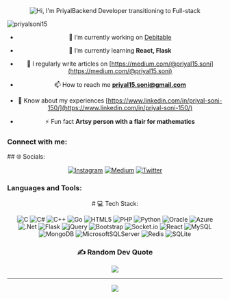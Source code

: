 <center><img src="https://i.imgur.com/drFdRem.png" alt="Hi, I'm Priyal" height="></center>
<h3 align="center">Backend Developer transitioning to Full-stack</h3>

<p align="left"> <img src="https://komarev.com/ghpvc/?username=priyalsoni15&label=Profile%20views&color=0e75b6&style=flat" alt="priyalsoni15" /> </p>

- 🔭 I’m currently working on [Debitable](https://github.com/Debitable)

- 🌱 I’m currently learning **React, Flask**

- 📝 I regularly write articles on [https://medium.com/@priyal15.soni](https://medium.com/@priyal15.soni)

- 📫 How to reach me **priyal15.soni@gmail.com**

- 📄 Know about my experiences [https://www.linkedin.com/in/priyal-soni-150/](https://www.linkedin.com/in/priyal-soni-150/)

- ⚡ Fun fact **Artsy person with a flair for mathematics**

<h3 align="left">Connect with me:</h3>
<p align="left">
## 🌐 Socials:
  
[![Instagram](https://img.shields.io/badge/Instagram-%23E4405F.svg?logo=Instagram&logoColor=white)](https://instagram.com/priyalsoni15) [![Medium](https://img.shields.io/badge/Medium-12100E?logo=medium&logoColor=white)](https://medium.com/@priyalsoni15) [![Twitter](https://img.shields.io/badge/Twitter-%231DA1F2.svg?logo=Twitter&logoColor=white)](https://twitter.com/priyalsoni98) 
</p>

<h3 align="left">Languages and Tools:</h3>
# 💻 Tech Stack:
  
![C](https://img.shields.io/badge/c-%2300599C.svg?style=for-the-badge&logo=c&logoColor=white) ![C#](https://img.shields.io/badge/c%23-%23239120.svg?style=for-the-badge&logo=c-sharp&logoColor=white) ![C++](https://img.shields.io/badge/c++-%2300599C.svg?style=for-the-badge&logo=c%2B%2B&logoColor=white) ![Go](https://img.shields.io/badge/go-%2300ADD8.svg?style=for-the-badge&logo=go&logoColor=white) ![HTML5](https://img.shields.io/badge/html5-%23E34F26.svg?style=for-the-badge&logo=html5&logoColor=white) ![PHP](https://img.shields.io/badge/php-%23777BB4.svg?style=for-the-badge&logo=php&logoColor=white) ![Python](https://img.shields.io/badge/python-3670A0?style=for-the-badge&logo=python&logoColor=ffdd54) ![Oracle](https://img.shields.io/badge/Oracle-F80000?style=for-the-badge&logo=oracle&logoColor=white) ![Azure](https://img.shields.io/badge/azure-%230072C6.svg?style=for-the-badge&logo=azure-devops&logoColor=white) ![.Net](https://img.shields.io/badge/.NET-5C2D91?style=for-the-badge&logo=.net&logoColor=white) ![Flask](https://img.shields.io/badge/flask-%23000.svg?style=for-the-badge&logo=flask&logoColor=white) ![jQuery](https://img.shields.io/badge/jquery-%230769AD.svg?style=for-the-badge&logo=jquery&logoColor=white) ![Bootstrap](https://img.shields.io/badge/bootstrap-%23563D7C.svg?style=for-the-badge&logo=bootstrap&logoColor=white) ![Socket.io](https://img.shields.io/badge/Socket.io-black?style=for-the-badge&logo=socket.io&badgeColor=010101) ![React](https://img.shields.io/badge/react-%2320232a.svg?style=for-the-badge&logo=react&logoColor=%2361DAFB) ![MySQL](https://img.shields.io/badge/mysql-%2300f.svg?style=for-the-badge&logo=mysql&logoColor=white) ![MongoDB](https://img.shields.io/badge/MongoDB-%234ea94b.svg?style=for-the-badge&logo=mongodb&logoColor=white) ![MicrosoftSQLServer](https://img.shields.io/badge/Microsoft%20SQL%20Sever-CC2927?style=for-the-badge&logo=microsoft%20sql%20server&logoColor=white) ![Redis](https://img.shields.io/badge/redis-%23DD0031.svg?style=for-the-badge&logo=redis&logoColor=white) ![SQLite](https://img.shields.io/badge/sqlite-%2307405e.svg?style=for-the-badge&logo=sqlite&logoColor=white)
  
### ✍️ Random Dev Quote
![](https://quotes-github-readme.vercel.app/api?type=horizontal&theme=radical)

---
[![](https://visitcount.itsvg.in/api?id=abc&icon=0&color=0)](https://visitcount.itsvg.in)
